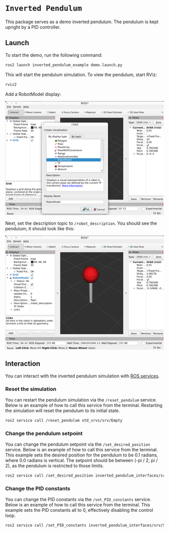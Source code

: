 `Inverted Pendulum`
===================

This package serves as a demo inverted pendulum. The pendulum is kept upright by a PID controller.

## Launch

To start the demo, run the following command:

```bash
ros2 launch inverted_pendulum_example demo.launch.py
```

This will start the pendulum simulation. To view the pendulum, start RViz:

```bash
rviz2
```

Add a RobotModel display:

![Add a RobotModel display](./docs/RobotModel.png)


Next, set the description topic to `/robot_description`. You should see the pendulum; it should look like this:

![Add a RobotModel display](./docs/SetRobotDescription.png)

## Interaction

You can interact with the inverted pendulum simulation with [ROS services](https://docs.ros.org/en/humble/Tutorials/Beginner-CLI-Tools/Understanding-ROS2-Services/Understanding-ROS2-Services.html).

### Reset the simulation

You can restart the pendulum simulation via the `/reset_pendulum` service. Below is an example of how to call this service from the terminal. Restarting the simulation will reset the pendulum to its initial state.


```bash
ros2 service call /reset_pendulum std_srvs/srv/Empty
```

### Change the pendulum setpoint

You can change the pendulum setpoint via the `/set_desired_position` service. Below is an example of how to call this service from the terminal. This example sets the desired position for the pendulum to be 0.1 radians, where 0.0 radians is vertical. The setpoint should be between (-pi / 2, pi / 2), as the pendulum is restricted to those limits.

```bash
ros2 service call /set_desired_position inverted_pendulum_interfaces/srv/SetDesiredPosition "{desired_position: 0.1}"
```

### Change the PID constants

You can change the PID constants via the `/set_PID_constants` service. Below is an example of how to call this service from the terminal. This example sets the PID constants all to 0, effectively disabling the control loop.

```bash
ros2 service call /set_PID_constants inverted_pendulum_interfaces/srv/SetPIDConstants "{kp: 0, ki: 0, kd: 0}"
```